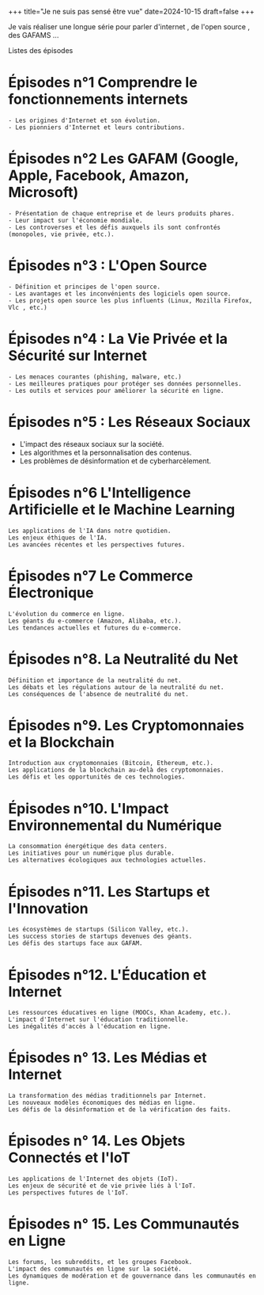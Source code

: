 +++
title="Je ne suis pas sensé être vue"
date=2024-10-15
draft=false
+++

Je vais réaliser une longue série pour parler d'internet , de l'open source , des GAFAMS ...

Listes des épisodes 

# Épisodes n°1 Comprendre le fonctionnements internets
	- Les origines d'Internet et son évolution.
	- Les pionniers d'Internet et leurs contributions.
# Épisodes n°2 Les GAFAM (Google, Apple, Facebook, Amazon, Microsoft)
	- Présentation de chaque entreprise et de leurs produits phares.
	- Leur impact sur l'économie mondiale.
	- Les controverses et les défis auxquels ils sont confrontés (monopoles, vie privée, etc.).
# Épisodes n°3 : L'Open Source
	- Définition et principes de l'open source.
	- Les avantages et les inconvénients des logiciels open source.
	- Les projets open source les plus influents (Linux, Mozilla Firefox, Vlc , etc.)

# Épisodes n°4 : La Vie Privée et la Sécurité sur Internet
	- Les menaces courantes (phishing, malware, etc.)
	- Les meilleures pratiques pour protéger ses données personnelles.
	- Les outils et services pour améliorer la sécurité en ligne.

# Épisodes n°5 : Les Réseaux Sociaux
   - L'impact des réseaux sociaux sur la société.
   - Les algorithmes et la personnalisation des contenus.
   - Les problèmes de désinformation et de cyberharcèlement.

# Épisodes n°6 L'Intelligence Artificielle et le Machine Learning

    Les applications de l'IA dans notre quotidien.
    Les enjeux éthiques de l'IA.
    Les avancées récentes et les perspectives futures.

# Épisodes n°7 Le Commerce Électronique

    L'évolution du commerce en ligne.
    Les géants du e-commerce (Amazon, Alibaba, etc.).
    Les tendances actuelles et futures du e-commerce.

# Épisodes n°8. La Neutralité du Net

    Définition et importance de la neutralité du net.
    Les débats et les régulations autour de la neutralité du net.
    Les conséquences de l'absence de neutralité du net.

# Épisodes n°9. Les Cryptomonnaies et la Blockchain

    Introduction aux cryptomonnaies (Bitcoin, Ethereum, etc.).
    Les applications de la blockchain au-delà des cryptomonnaies.
    Les défis et les opportunités de ces technologies.

# Épisodes n°10. L'Impact Environnemental du Numérique

    La consommation énergétique des data centers.
    Les initiatives pour un numérique plus durable.
    Les alternatives écologiques aux technologies actuelles.

# Épisodes n°11. Les Startups et l'Innovation

    Les écosystèmes de startups (Silicon Valley, etc.).
    Les success stories de startups devenues des géants.
    Les défis des startups face aux GAFAM.

# Épisodes n°12. L'Éducation et Internet

    Les ressources éducatives en ligne (MOOCs, Khan Academy, etc.).
    L'impact d'Internet sur l'éducation traditionnelle.
    Les inégalités d'accès à l'éducation en ligne.

# Épisodes n° 13. Les Médias et Internet

    La transformation des médias traditionnels par Internet.
    Les nouveaux modèles économiques des médias en ligne.
    Les défis de la désinformation et de la vérification des faits.

# Épisodes n° 14. Les Objets Connectés et l'IoT

    Les applications de l'Internet des objets (IoT).
    Les enjeux de sécurité et de vie privée liés à l'IoT.
    Les perspectives futures de l'IoT.

# Épisodes n° 15. Les Communautés en Ligne

    Les forums, les subreddits, et les groupes Facebook.
    L'impact des communautés en ligne sur la société.
    Les dynamiques de modération et de gouvernance dans les communautés en ligne.


